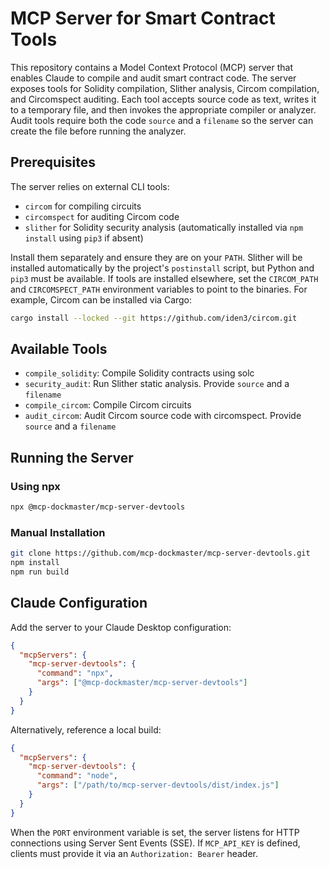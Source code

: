 # MCP Server for Smart Contract Tools

This repository contains a Model Context Protocol (MCP) server that enables Claude to compile and audit smart contract code. The server exposes tools for Solidity compilation, Slither analysis, Circom compilation, and Circomspect auditing. Each tool accepts source code as text, writes it to a temporary file, and then invokes the appropriate compiler or analyzer. Audit tools require both the code `source` and a `filename` so the server can create the file before running the analyzer.

## Prerequisites

The server relies on external CLI tools:

- `circom` for compiling circuits
- `circomspect` for auditing Circom code
- `slither` for Solidity security analysis (automatically installed via `npm install` using `pip3` if absent)

Install them separately and ensure they are on your `PATH`. Slither will be installed automatically by the project's `postinstall` script, but Python and `pip3` must be available. If tools are installed elsewhere, set the `CIRCOM_PATH` and `CIRCOMSPECT_PATH` environment variables to point to the binaries. For example, Circom can be installed via Cargo:

```bash
cargo install --locked --git https://github.com/iden3/circom.git
```

## Available Tools

- `compile_solidity`: Compile Solidity contracts using solc
 - `security_audit`: Run Slither static analysis. Provide `source` and a `filename`
- `compile_circom`: Compile Circom circuits
 - `audit_circom`: Audit Circom source code with circomspect. Provide `source` and a `filename`

## Running the Server

### Using npx
```bash
npx @mcp-dockmaster/mcp-server-devtools
```

### Manual Installation
```bash
git clone https://github.com/mcp-dockmaster/mcp-server-devtools.git
npm install
npm run build
```

## Claude Configuration
Add the server to your Claude Desktop configuration:
```json
{
  "mcpServers": {
    "mcp-server-devtools": {
      "command": "npx",
      "args": ["@mcp-dockmaster/mcp-server-devtools"]
    }
  }
}
```
Alternatively, reference a local build:
```json
{
  "mcpServers": {
    "mcp-server-devtools": {
      "command": "node",
      "args": ["/path/to/mcp-server-devtools/dist/index.js"]
    }
  }
}
```

When the `PORT` environment variable is set, the server listens for HTTP connections using Server Sent Events (SSE). If `MCP_API_KEY` is defined, clients must provide it via an `Authorization: Bearer` header.
